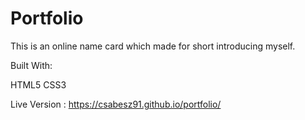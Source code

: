 # Portfolio

This is an online name card which made for short introducing myself.

Built With:

HTML5
CSS3


Live Version : 
https://csabesz91.github.io/portfolio/
